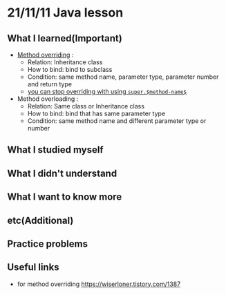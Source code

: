 # 21/11/11 Java lesson

## What I learned(Important)

* [Method overriding](MethodOverridingEx.java) :
    * Relation: Inheritance class
    * How to bind: bind to subclass
    * Condition: same method name, parameter type, parameter number and return type
    * [you can stop overriding with using `super.$method-name$`](Sample.java)
* Method overloading :
    * Relation: Same class or Inheritance class
    * How to bind: bind that has same parameter type
    * Condition: same method name and different parameter type or number

## What I studied myself

## What I didn't understand

## What I want to know more

## etc(Additional)

## Practice problems

## Useful links

* for method overriding
  <https://wiserloner.tistory.com/1387>
